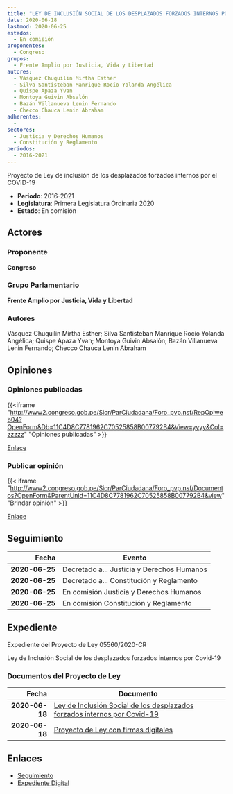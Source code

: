 ```yaml
---
title: "LEY DE INCLUSIÓN SOCIAL DE LOS DESPLAZADOS FORZADOS INTERNOS POR COVID-19"
date: 2020-06-18
lastmod: 2020-06-25
estados: 
  - En comisión
proponentes: 
  - Congreso
grupos: 
  - Frente Amplio por Justicia, Vida y Libertad
autores: 
  - Vásquez Chuquilin Mirtha Esther
  - Silva Santisteban Manrique Rocío Yolanda Angélica
  - Quispe Apaza Yvan
  - Montoya Guivin Absalón
  - Bazán Villanueva Lenin Fernando
  - Checco Chauca Lenin Abraham
adherentes: 
  - 
sectores: 
  - Justicia y Derechos Humanos
  - Constitución y Reglamento
periodos: 
  - 2016-2021
---
```


Proyecto de Ley de inclusión de los desplazados forzados internos por el COVID-19

- **Periodo**: 2016-2021
- **Legislatura**: Primera Legislatura Ordinaria 2020
- **Estado**: En comisión

## Actores

### Proponente

**Congreso**

### Grupo Parlamentario

**Frente Amplio por Justicia, Vida y Libertad**

### Autores

Vásquez Chuquilin Mirtha Esther; Silva Santisteban Manrique Rocío Yolanda Angélica; Quispe Apaza Yvan; Montoya Guivin Absalón; Bazán Villanueva Lenin Fernando; Checco Chauca Lenin Abraham


## Opiniones

### Opiniones publicadas

{{<iframe "http://www2.congreso.gob.pe/Sicr/ParCiudadana/Foro_pvp.nsf/RepOpiweb04?OpenForm&Db=11C4D8C7781962C70525858B007792B4&View=yyyy&Col=zzzzz" "Opiniones publicadas" >}}

[Enlace](http://www2.congreso.gob.pe/Sicr/ParCiudadana/Foro_pvp.nsf/RepOpiweb04?OpenForm&Db=11C4D8C7781962C70525858B007792B4&View=yyyy&Col=zzzzz)
### Publicar opinión

{{< iframe "http://www2.congreso.gob.pe/Sicr/ParCiudadana/Foro_pvp.nsf/Documentos?OpenForm&ParentUnid=11C4D8C7781962C70525858B007792B4&view" "Brindar opinión" >}}

[Enlace](http://www2.congreso.gob.pe/Sicr/ParCiudadana/Foro_pvp.nsf/Documentos?OpenForm&ParentUnid=11C4D8C7781962C70525858B007792B4&view)

## Seguimiento

| Fecha | Evento |
|------:|--------|
| **2020-06-25** | Decretado a... Justicia y Derechos Humanos|
| **2020-06-25** | Decretado a... Constitución y Reglamento|
| **2020-06-25** | En comisión Justicia y Derechos Humanos|
| **2020-06-25** | En comisión Constitución y Reglamento|


## Expediente

Expediente del Proyecto de Ley 05560/2020-CR

Ley de Inclusión Social de los desplazados forzados internos por Covid-19


### Documentos del Proyecto de Ley

| Fecha | Documento |
|------:|--------|
| **2020-06-18** | [Ley de Inclusión Social de los desplazados forzados internos por Covid-19](http://www.leyes.congreso.gob.pe/Documentos/2016_2021/Proyectos_de_Ley_y_de_Resoluciones_Legislativas/PL05560-20200618.pdf) |
| **2020-06-18** | [Proyecto de Ley con firmas digitales](http://www.leyes.congreso.gob.pe/Documentos/2016_2021/Proyectos_de_Ley_y_de_Resoluciones_Legislativas/Proyectos_Firmas_digitales/PL05560.pdf) |

## Enlaces 

- [Seguimiento](http://www2.congreso.gob.pehttp://www2.congreso.gob.pe/Sicr/TraDocEstProc/CLProLey2016.nsf/f7fff46988ca05b1052578e100829cc7/413091130e399e110525858b00787d29?OpenDocument)
- [Expediente Digital](http://www2.congreso.gob.pehttp://www2.congreso.gob.pe/Sicr/TraDocEstProc/CLProLey2016.nsf/f7fff46988ca05b1052578e100829cc7/413091130e399e110525858b00787d29?OpenDocument&Click=05257FB7005EB655.eb71d0cf91d8294e05256cdf006b5706/$Body/0.1C6C)
